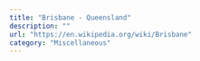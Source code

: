 ```yaml
---
title: "Brisbane - Queensland"
description: ""
url: "https://en.wikipedia.org/wiki/Brisbane"
category: "Miscellaneous"
---
```


